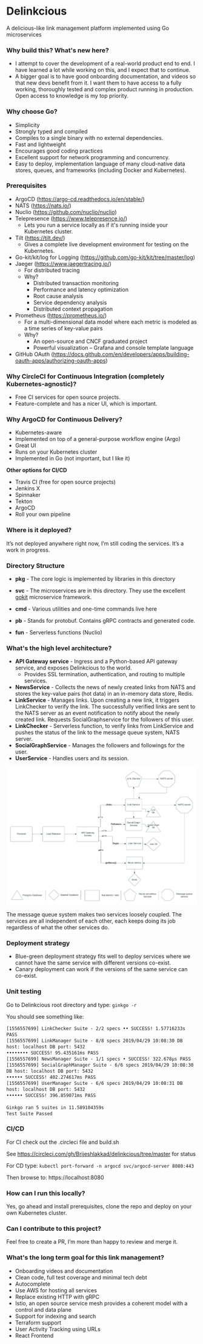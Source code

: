 # Delinkcious
A delicious-like link management platform implemented using Go microservices

### **Why build this? What's new here?**

- I attempt to cover the development of a real-world product end to end. I have learned a lot while working on this, and I expect that to continue.
- A bigger goal is to have good onboarding documentation, and videos so that new devs benefit from it. I want them to have access to a fully working, thoroughly tested and complex product running in production. Open access to knowledge is my top priority.

### **Why choose Go?**

- Simplicity
- Strongly typed and compiled
- Compiles to a single binary with no external dependencies.
- Fast and lightweight
- Encourages good coding practices
- Excellent support for network programming and concurrency.
- Easy to deploy, implementation language of many cloud-native data stores, queues, and frameworks (including Docker and Kubernetes).
### Prerequisites
- ArgoCD (https://argo-cd.readthedocs.io/en/stable/)
- NATS (https://nats.io/)
- Nuclio (https://github.com/nuclio/nuclio)
- Telepresence (https://www.telepresence.io/)
  - Lets you run a service locally as if it's running inside your Kubernetes cluster.
- Tilt (https://tilt.dev/)
  - Gives a complete live development environment for testing on the Kubernetes.
- Go-kit/kit/log for Logging (https://github.com/go-kit/kit/tree/master/log)
- Jaeger (https://www.jaegertracing.io/)
  - For distributed tracing
  - Why?
    - Distributed transaction monitoring
    - Performance and latency optimization
    - Root cause analysis
    - Service dependency analysis
    - Distributed context propagation
- Prometheus (https://prometheus.io/)
  - For a multi-dimensional data model where each metric is modeled as a time series of key-value pairs
  - Why?
    - An open-source and CNCF graduated project
    - Powerful visualization – Grafana and console template language
- GitHub OAuth (https://docs.github.com/en/developers/apps/building-oauth-apps/authorizing-oauth-apps)

### **Why CircleCI for Continuous Integration (completely Kubernetes-agnostic)?**
- Free CI services for open source projects.
- Feature-complete and has a nicer UI, which is important.

### **Why ArgoCD for Continuous Delivery?**
- Kubernetes-aware
- Implemented on top of a general-purpose workflow engine (Argo)
- Great UI
- Runs on your Kubernetes cluster
- Implemented in Go (not important, but I like it)

**Other options for CI/CD**
- Travis CI (free for open source projects)
- Jenkins X
- Spinnaker
- Tekton
- ArgoCD
- Roll your own pipeline
### **Where is it deployed?**

It’s not deployed anywhere right now, I’m still coding the services. It’s a work in progress.
### Directory Structure

- **pkg** - The core logic is implemented by libraries in this directory

- **svc** - The microservices are in this directory. They use the excellent [gokit](https://gokit.io) microservice framework.

- **cmd** - Various utilities and one-time commands live here

- **pb** - Stands for protobuf. Contains gRPC contracts and generated code.

- **fun** - Serverless functions (Nuclio)

### **What's the high level architecture?**

- **API Gateway service** - Ingress and a Python-based API gateway service, and exposes Delinkcious to the world.
  - Provides SSL termination, authentication, and routing to multiple services.
- **NewsService** - Collects the news of newly created links from NATS and stores the key-value pairs (hot data) in an in-memory data store, Redis.
- **LinkService** - Manages links. Upon creating a new link, it triggers LinkChecker to verify the link. The successfully verified links are sent to the NATS server as an event notification to notify about the newly created link. Requests SocialGraphservice for the followers of this user.
- **LinkChecker** - Serverless function, to verify links from LinkService and pushes the status of the link to the message queue system, NATS server.
- **SocialGraphService** - Manages the followers and followings for the user.
- **UserService** - Handles users and its session.

![Architecture](architecture.png)

The message queue system makes two services loosely coupled. The services are all independent of each other, each keeps doing its job regardless of what the other services do.

### Deployment strategy
- Blue-green deployment strategy fits well to deploy services where we cannot have the same service with different versions co-exist.
- Canary deployment can work if the versions of the same service can co-exist.
### Unit testing

Go to Delinkcious root directory and type: `ginkgo -r`

You should see something like:

```
[1556557699] LinkChecker Suite - 2/2 specs •• SUCCESS! 1.57716233s PASS
[1556557699] LinkManager Suite - 8/8 specs 2019/04/29 10:08:30 DB host: localhost DB port: 5432
•••••••• SUCCESS! 95.435161ms PASS
[1556557699] NewsManager Suite - 1/1 specs • SUCCESS! 322.678µs PASS
[1556557699] SocialGraphManager Suite - 6/6 specs 2019/04/29 10:08:30 DB host: localhost DB port: 5432
•••••• SUCCESS! 402.274617ms PASS
[1556557699] UserManager Suite - 6/6 specs 2019/04/29 10:08:31 DB host: localhost DB port: 5432
•••••• SUCCESS! 396.859071ms PASS

Ginkgo ran 5 suites in 11.589104359s
Test Suite Passed
```

### CI/CD

For CI check out the .circleci file and build.sh

See https://circleci.com/gh/Brijeshlakkad/delinkcious/tree/master for status

For CD type: `kubectl port-forward -n argocd svc/argocd-server 8080:443`

Then browse to: https://localhost:8080


### **How can I run this locally?**

Yes, go ahead and install prerequisites, clone the repo and deploy on your own Kubernetes cluster.

### **Can I contribute to this project?**

Feel free to create a PR, I’m more than happy to review and merge it.

### **What's the long term goal for this link management?**

- Onboarding videos and documentation
- Clean code, full test coverage and minimal tech debt
- Autocomplete
- Use AWS for hosting all services
- Replace existing HTTP with gRPC
- Istio, an open source service mesh provides a coherent model with a control and data plane
- Support for indexing and search
- Terraform support
- User Activity Tracking using URLs
- React Frontend